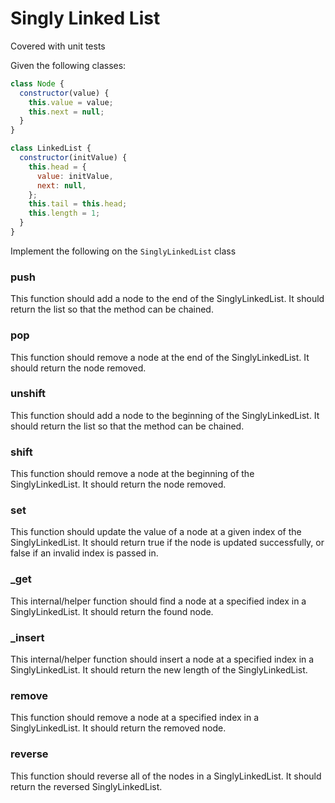 # Singly Linked List

Covered with unit tests

Given the following classes:

```js
class Node {
  constructor(value) {
    this.value = value;
    this.next = null;
  }
}

class LinkedList {
  constructor(initValue) {
    this.head = {
      value: initValue,
      next: null,
    };
    this.tail = this.head;
    this.length = 1;
  }
}
```

Implement the following on the `SinglyLinkedList` class

### push

This function should add a node to the end of the SinglyLinkedList. It should return the list so that the method can be chained.

### pop

This function should remove a node at the end of the SinglyLinkedList. It should return the node removed.

### unshift

This function should add a node to the beginning of the SinglyLinkedList. It should return the list so that the method can be chained.

### shift

This function should remove a node at the beginning of the SinglyLinkedList. It should return the node removed.

### set

This function should update the value of a node at a given index of the SinglyLinkedList. It should return true if the node is updated successfully, or false if an invalid index is passed in.

### \_get

This internal/helper function should find a node at a specified index in a SinglyLinkedList. It should return the found node.

### \_insert

This internal/helper function should insert a node at a specified index in a SinglyLinkedList. It should return the new length of the SinglyLinkedList.

### remove

This function should remove a node at a specified index in a SinglyLinkedList. It should return the removed node.

### reverse

This function should reverse all of the nodes in a SinglyLinkedList. It should return the reversed SinglyLinkedList.
